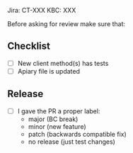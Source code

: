 Jira: CT-XXX
KBC: XXX

Before asking for review make sure that:

## Checklist

- [ ] New client method(s) has tests
- [ ] Apiary file is updated

## Release

  - [ ] I gave the PR a proper label:
    * major (BC break)
    * minor (new feature)
    * patch (backwards compatible fix)
    * no release (just test changes)
